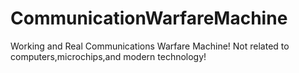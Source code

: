 # CommunicationWarfareMachine
Working and Real Communications Warfare Machine! Not related to computers,microchips,and modern technology!
